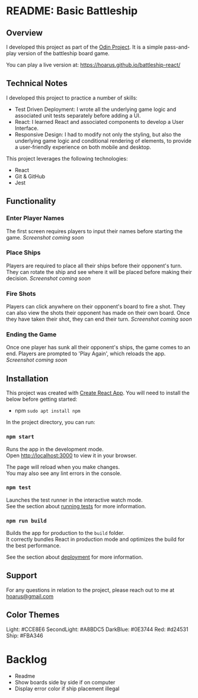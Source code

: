 # README: Basic Battleship

## Overview
I developed this project as part of the [Odin Project](https://www.theodinproject.com/lessons/javascript-battleship). It is a simple pass-and-play version of the battleship board game. 

You can play a live version at: https://hoarus.github.io/battleship-react/

## Technical Notes
I developed this project to practice a number of skills:
- Test Driven Deployment: I wrote all the underlying game logic and associated unit tests separately before adding a UI.
- React: I learned React and associated components to develop a User Interface.
- Responsive Design: I had to modify not only the styling, but also the underlying game logic and conditional rendering of elements, to provide a user-friendly experience on both mobile and desktop.

This project leverages the following technologies:
- React
- Git & GitHub
- Jest

## Functionality

### Enter Player Names
The first screen requires players to input their names before starting the game.
_Screenshot coming soon_

### Place Ships
Players are required to place all their ships before their opponent's turn. They can rotate the ship and see where it will be placed before making their decision. 
_Screenshot coming soon_

### Fire Shots
Players can click anywhere on their opponent's board to fire a shot. They can also view the shots their opponent has made on their own board. Once they have taken their shot, they can end their turn.
_Screenshot coming soon_

### Ending the Game
Once one player has sunk all their opponent's ships, the game comes to an end. Players are prompted to 'Play Again', which reloads the app.
_Screenshot coming soon_

## Installation
This project was created with [Create React App](https://github.com/facebook/create-react-app).
You will need to install the below before getting started:
- npm `sudo apt install npm`

In the project directory, you can run:

### `npm start`

Runs the app in the development mode.\
Open [http://localhost:3000](http://localhost:3000) to view it in your browser.

The page will reload when you make changes.\
You may also see any lint errors in the console.

### `npm test`

Launches the test runner in the interactive watch mode.\
See the section about [running tests](https://facebook.github.io/create-react-app/docs/running-tests) for more information.

### `npm run build`

Builds the app for production to the `build` folder.\
It correctly bundles React in production mode and optimizes the build for the best performance.

See the section about [deployment](https://facebook.github.io/create-react-app/docs/deployment) for more information.

## Support
For any questions in relation to the project, please reach out to me at [hoarus@gmail.com](mailto:hoarus@gmail.com)

## Color Themes

Light: #CCE8E6
SecondLight: #A8BDC5
DarkBlue: #0E3744
Red: #d24531
Ship: #FBA346

# Backlog
- Readme
- Show boards side by side if on computer
- Display error color if ship placement illegal